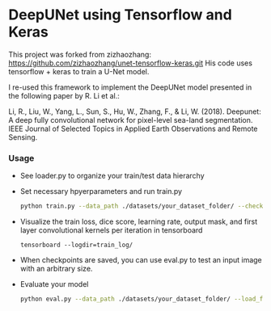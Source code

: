 # DeepUNet using Tensorflow and Keras
This project was forked from zizhaozhang: https://github.com/zizhaozhang/unet-tensorflow-keras.git
His code uses tensorflow + keras to train a U-Net model.

I re-used this framework to implement the DeepUNet model presented in the following paper by R. Li et al.: 

Li, R., Liu, W., Yang, L., Sun, S., Hu, W., Zhang, F., & Li, W. (2018). Deepunet: A deep fully convolutional network for pixel-level sea-land segmentation. IEEE Journal of Selected Topics in Applied Earth Observations and Remote Sensing.


### Usage
- See loader.py to organize your train/test data hierarchy 
- Set necessary hpyerparameters and run train.py 

  ```bash
  python train.py --data_path ./datasets/your_dataset_folder/ --checkpoint_path ./checkpoints/unet_example/
  ``` 
- Visualize the train loss, dice score, learning rate, output mask, and first layer convolutional kernels per iteration in tensorboard

  ```
  tensorboard --logdir=train_log/
  ``` 
- When checkpoints are saved, you can use eval.py to test an input image with an arbitrary size.

- Evaluate your model
  ```bash
  python eval.py --data_path ./datasets/your_dataset_folder/ --load_from_checkpoint ./checkpoints/unet_example/model-0 --batch_size 1
  ```
